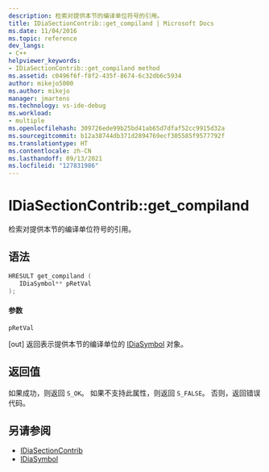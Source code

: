 ```yaml
---
description: 检索对提供本节的编译单位符号的引用。
title: IDiaSectionContrib::get_compiland | Microsoft Docs
ms.date: 11/04/2016
ms.topic: reference
dev_langs:
- C++
helpviewer_keywords:
- IDiaSectionContrib::get_compiland method
ms.assetid: c0496f6f-f8f2-435f-8674-6c32db6c5934
author: mikejo5000
ms.author: mikejo
manager: jmartens
ms.technology: vs-ide-debug
ms.workload:
- multiple
ms.openlocfilehash: 309726ede99b25bd41ab65d7dfaf52cc9915d32a
ms.sourcegitcommit: b12a38744db371d2894769ecf305585f9577792f
ms.translationtype: HT
ms.contentlocale: zh-CN
ms.lasthandoff: 09/13/2021
ms.locfileid: "127831986"
---
```

# <a name="idiasectioncontribget_compiland"></a>IDiaSectionContrib::get_compiland
检索对提供本节的编译单位符号的引用。

## <a name="syntax"></a>语法

```C++
HRESULT get_compiland ( 
   IDiaSymbol** pRetVal
);
```

#### <a name="parameters"></a>参数
 `pRetVal`

[out] 返回表示提供本节的编译单位的 [IDiaSymbol](../../debugger/debug-interface-access/idiasymbol.md) 对象。

## <a name="return-value"></a>返回值
 如果成功，则返回 `S_OK`。 如果不支持此属性，则返回 `S_FALSE`。 否则，返回错误代码。

## <a name="see-also"></a>另请参阅
- [IDiaSectionContrib](../../debugger/debug-interface-access/idiasectioncontrib.md)
- [IDiaSymbol](../../debugger/debug-interface-access/idiasymbol.md)
